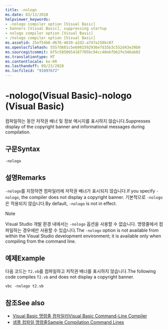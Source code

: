 ```yaml
---
title: -nologo
ms.date: 03/13/2018
helpviewer_keywords:
- -nologo compiler option [Visual Basic]
- banners [Visual Basic], suppressing startup
- nologo compiler option [Visual Basic]
- /nologo compiler option [Visual Basic]
ms.assetid: 25ef54b6-d676-4639-a2d2-a747a158bc07
ms.openlocfilehash: 5557d681c5e6901592936efd35b3c552d43e39b0
ms.sourcegitcommit: bf5c5850654187705bc94cc40ebfb62fe346ab02
ms.translationtype: HT
ms.contentlocale: ko-KR
ms.lasthandoff: 09/23/2020
ms.locfileid: "91097672"
---
```

# <a name="-nologo-visual-basic"></a><span data-ttu-id="23a4b-102">-nologo(Visual Basic)</span><span class="sxs-lookup"><span data-stu-id="23a4b-102">-nologo (Visual Basic)</span></span>

<span data-ttu-id="23a4b-103">컴파일하는 동안 저작권 배너 및 정보 메시지를 표시하지 않습니다.</span><span class="sxs-lookup"><span data-stu-id="23a4b-103">Suppresses display of the copyright banner and informational messages during compilation.</span></span>  
  
## <a name="syntax"></a><span data-ttu-id="23a4b-104">구문</span><span class="sxs-lookup"><span data-stu-id="23a4b-104">Syntax</span></span>  
  
```console  
-nologo  
```  
  
## <a name="remarks"></a><span data-ttu-id="23a4b-105">설명</span><span class="sxs-lookup"><span data-stu-id="23a4b-105">Remarks</span></span>  

 <span data-ttu-id="23a4b-106">`-nologo`를 지정하면 컴파일러에 저작권 배너가 표시되지 않습니다.</span><span class="sxs-lookup"><span data-stu-id="23a4b-106">If you specify `-nologo`, the compiler does not display a copyright banner.</span></span> <span data-ttu-id="23a4b-107">기본적으로 `-nologo`은 적용되지 않습니다.</span><span class="sxs-lookup"><span data-stu-id="23a4b-107">By default, `-nologo` is not in effect.</span></span>  
  
> [!NOTE]
> <span data-ttu-id="23a4b-108">Visual Studio 개발 환경 내에서는 `-nologo` 옵션을 사용할 수 없습니다. 명령줄에서 컴파일하는 경우에만 사용할 수 있습니다.</span><span class="sxs-lookup"><span data-stu-id="23a4b-108">The `-nologo` option is not available from within the Visual Studio development environment; it is available only when compiling from the command line.</span></span>  
  
## <a name="example"></a><span data-ttu-id="23a4b-109">예제</span><span class="sxs-lookup"><span data-stu-id="23a4b-109">Example</span></span>  

 <span data-ttu-id="23a4b-110">다음 코드는 `T2.vb`를 컴파일하고 저작권 배너를 표시하지 않습니다.</span><span class="sxs-lookup"><span data-stu-id="23a4b-110">The following code compiles `T2.vb` and does not display a copyright banner.</span></span>  
  
```console
vbc -nologo t2.vb  
```  
  
## <a name="see-also"></a><span data-ttu-id="23a4b-111">참조</span><span class="sxs-lookup"><span data-stu-id="23a4b-111">See also</span></span>

- [<span data-ttu-id="23a4b-112">Visual Basic 명령줄 컴파일러</span><span class="sxs-lookup"><span data-stu-id="23a4b-112">Visual Basic Command-Line Compiler</span></span>](index.md)
- [<span data-ttu-id="23a4b-113">샘플 컴파일 명령줄</span><span class="sxs-lookup"><span data-stu-id="23a4b-113">Sample Compilation Command Lines</span></span>](sample-compilation-command-lines.md)
